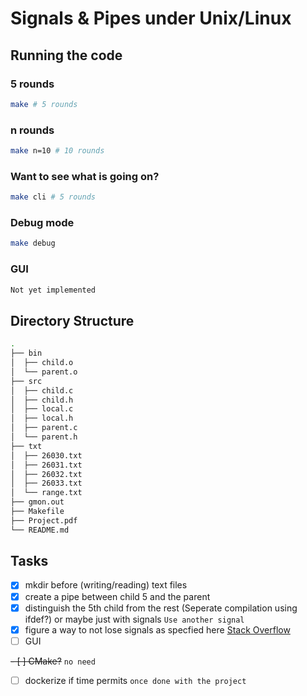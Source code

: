 # Signals & Pipes under Unix/Linux

## Running the code
### 5 rounds
```bash
make # 5 rounds
``` 
### n rounds
```bash
make n=10 # 10 rounds
```
### Want to see what is going on?
```bash
make cli # 5 rounds
```
### Debug mode 
```bash
make debug
```
### GUI
```bash
Not yet implemented
```
## Directory Structure
```bash
.
├── bin
│  ├── child.o
│  └── parent.o
├── src
│  ├── child.c
│  ├── child.h
│  ├── local.c
│  ├── local.h
│  ├── parent.c
│  └── parent.h
├── txt
│  ├── 26030.txt
│  ├── 26031.txt
│  ├── 26032.txt
│  ├── 26033.txt
│  └── range.txt
├── gmon.out
├── Makefile
├── Project.pdf
└── README.md
```

## Tasks
- [x] mkdir before (writing/reading) text files
- [x] create a pipe between child 5 and the parent
- [x] distinguish the 5th child from the rest (Seperate compilation using ifdef?) or maybe just with signals `Use another signal`
- [x] figure a way to not lose signals as specfied here [Stack Overflow](https://stackoverflow.com/a/18442435/8962746)
- [ ] GUI 

~~- [ ] CMake?~~ `no need` 
- [ ] dockerize if time permits  `once done with the project`
